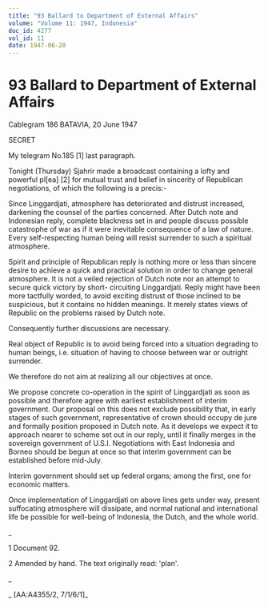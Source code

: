 ```yaml
---
title: "93 Ballard to Department of External Affairs"
volume: "Volume 11: 1947, Indonesia"
doc_id: 4277
vol_id: 11
date: 1947-06-20
---
```


# 93 Ballard to Department of External Affairs

Cablegram 186 BATAVIA, 20 June 1947

SECRET

My telegram No.185 [1] last paragraph.

Tonight (Thursday) Sjahrir made a broadcast containing a lofty and powerful pl[ea] [2] for mutual trust and belief in sincerity of Republican negotiations, of which the following is a precis:-

Since Linggardjati, atmosphere has deteriorated and distrust increased, darkening the counsel of the parties concerned. After Dutch note and Indonesian reply, complete blackness set in and people discuss possible catastrophe of war as if it were inevitable consequence of a law of nature. Every self-respecting human being will resist surrender to such a spiritual atmosphere.

Spirit and principle of Republican reply is nothing more or less than sincere desire to achieve a quick and practical solution in order to change general atmosphere. It is not a veiled rejection of Dutch note nor an attempt to secure quick victory by short- circuiting Linggardjati. Reply might have been more tactfully worded, to avoid exciting distrust of those inclined to be suspicious, but it contains no hidden meanings. It merely states views of Republic on the problems raised by Dutch note.

Consequently further discussions are necessary.

Real object of Republic is to avoid being forced into a situation degrading to human beings, i.e. situation of having to choose between war or outright surrender.

We therefore do not aim at realizing all our objectives at once.

We propose concrete co-operation in the spirit of Linggardjati as soon as possible and therefore agree with earliest establishment of interim government. Our proposal on this does not exclude possibility that, in early stages of such government, representative of crown should occupy de jure and formally position proposed in Dutch note. As it develops we expect it to approach nearer to scheme set out in our reply, until it finally merges in the sovereign government of U.S.I. Negotiations with East Indonesia and Borneo should be begun at once so that interim government can be established before mid-July.

Interim government should set up federal organs; among the first, one for economic matters.

Once implementation of Linggardjati on above lines gets under way, present suffocating atmosphere will dissipate, and normal national and international life be possible for well-being of Indonesia, the Dutch, and the whole world.

_

1 Document 92.

2 Amended by hand. The text originally read: 'plan'.

_

_ [AA:A4355/2, 7/1/6/1]_

